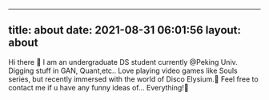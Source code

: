 
---
title: about
date: 2021-08-31 06:01:56
layout: about
---


Hi there 👋 I am an undergraduate DS student currently @Peking Univ. Digging stuff in GAN, Quant,etc.. Love playing video games like Souls series, but recently immersed with the world of Disco Elysium.🤔 Feel free to contact me if u have any funny ideas of... Everything!👯

